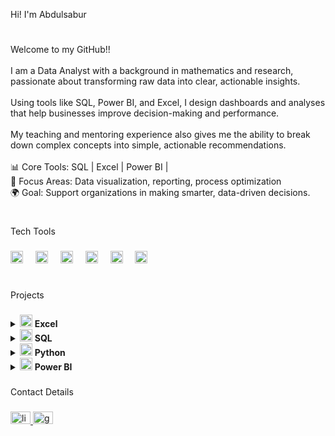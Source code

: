 <p align="left">Hi! I'm Abdulsabur</p>

#

###

<p align="left">Welcome to my GitHub!!<br><br>I am a Data Analyst with a background in mathematics and research, passionate about transforming raw data into clear, actionable insights.<br><br>Using tools like SQL, Power BI, and Excel, I design dashboards and analyses that help businesses improve decision-making and performance.<br><br>My teaching and mentoring experience also gives me the ability to break down complex concepts into simple, actionable recommendations.<br><br>📊 Core Tools: SQL | Excel | Power BI | <br>🎯 Focus Areas: Data visualization, reporting, process optimization<br>🌍 Goal: Support organizations in making smarter, data-driven decisions.</p>

#

###

<p align="left">Tech Tools</p>

###

<div align="left">
   <img src="https://img.icons8.com/?size=100&id=UECmBSgBOvPT&format=png&color=000000" height="20" alt="Excel logo"  />
  <img width="12" />
   <img src="https://img.icons8.com/?size=100&id=Ny0t2MYrJ70p&format=png&color=000000" height="20" alt="Power BI logo"  />
  <img width="12" />
   <img src="https://img.icons8.com/?size=100&id=13441&format=png&color=000000" height="20" alt="Power BI logo"  />
  <img width="12" />
  <img src="https://cdn.jsdelivr.net/gh/devicons/devicon/icons/jupyter/jupyter-original.svg" height="20" alt="jupyter logo"  />
  <img width="12" />
  <img src="https://cdn.jsdelivr.net/gh/devicons/devicon/icons/microsoftsqlserver/microsoftsqlserver-plain.svg" height="20" alt="microsoftsqlserver logo"  />
  <img width="12" />
  <img src="https://cdn.jsdelivr.net/gh/devicons/devicon/icons/anaconda/anaconda-original.svg" height="20" alt="anaconda logo"  />
</div>

#

###

<p align="left">Projects</p>

###

<!-- Excel Projects -->
<details>
  <summary>
    <img src="https://img.icons8.com/?size=100&id=UECmBSgBOvPT&format=png&color=000000" height="20" alt="Excel logo" />
    <b> Excel</b>
  </summary>
  <ul align="left">
    <li><a href="projects/excel/superstore-sales-report">Superstore Sales Report</a></li>
  </ul>
</details>


<!-- SQL Projects -->
<details>
  <summary>
    <img src="https://cdn.jsdelivr.net/gh/devicons/devicon/icons/microsoftsqlserver/microsoftsqlserver-plain.svg" height="20" alt="SQL logo" />
    <b> SQL</b>
  </summary>
  <ul align="left">
    <li><a href="https://github.com/Abdulsabur-Aderemi/Abdulsabur-Aderemi/tree/main/projects/sql/customer-segmentation" target="_blank">Customer Segmentation</a></li>
    <li><a href="https://github.com/Abdulsabur-Aderemi/Abdulsabur-Aderemi/tree/main/projects/sql/retail-sales" target="_blank">Retail Sales Analysis</a></li>
  </ul>
</details>

<!-- Python Projects -->
<details>
  <summary>
    <img src="https://img.icons8.com/?size=100&id=13441&format=png&color=000000" height="20" alt="Python logo" />
    <b> Python</b>
  </summary>
  <ul align="left">
    <li><a href="https://github.com/Abdulsabur-Aderemi/Abdulsabur-Aderemi/tree/main/projects/python/data-cleaning" target="_blank">Data Cleaning Automation</a></li>
    <li><a href="https://github.com/Abdulsabur-Aderemi/Abdulsabur-Aderemi/tree/main/projects/python/child-mortality" target="_blank">Child Mortality Data Analysis</a></li>
  </ul>
</details>

<!-- Power BI Projects -->
<details>
  <summary>
    <img src="https://img.icons8.com/?size=100&id=Ny0t2MYrJ70p&format=png&color=000000" height="20" alt="Power BI logo" />
    <b> Power BI</b>
  </summary>
  <ul align="left">
    <li><a href="https://github.com/Abdulsabur-Aderemi/Abdulsabur-Aderemi/tree/main/projects/powerbi/financial-dashboard" target="_blank">Financial Performance Dashboard</a></li>
    <li><a href="https://github.com/Abdulsabur-Aderemi/Abdulsabur-Aderemi/tree/main/projects/powerbi/hr-analytics" target="_blank">HR Analytics Dashboard</a></li>
  </ul>
</details>


###

<p align="left">Contact Details</p>

###

<div align="left">
  <a href="linkedin.com/in/abdulsabur-aderemi" target="_blank">
    <img src="https://raw.githubusercontent.com/maurodesouza/profile-readme-generator/master/src/assets/icons/social/linkedin/default.svg" width="32" height="20" alt="linkedin logo"  />
  </a>
  <a href="abdulsaburaderemi@gmail.com" target="_blank">
    <img src="https://raw.githubusercontent.com/maurodesouza/profile-readme-generator/master/src/assets/icons/social/gmail/default.svg" width="32" height="20" alt="gmail logo"  />
  </a>
</div>

###
